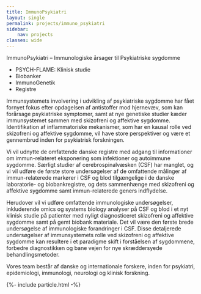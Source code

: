 ```yaml
---
title: ImmunoPsykiatri
layout: single
permalink: projects/immuno_psykiatri
sidebar:
    nav: projects
classes: wide
---
```


ImmunoPsykiatri – Immunologiske årsager til Psykiatriske sygdomme
   
    
- PSYCH-FLAME: Klinisk studie   
- Biobanker  
- ImmunoGenetik  
- Registre  

Immunsystemets involvering i udvikling af psykiatriske sygdomme har fået fornyet fokus efter opdagelsen af antistoffer mod hjernevæv, som kan forårsage psykiatriske symptomer, samt at nye genetiske studier kæder immunsystemet sammen med skizofreni og affektive sygdomme. Identifikation af inflammatoriske mekanismer, som har en kausal rolle ved skizofreni og affektive sygdomme, vil have store perspektiver og være et gennembrud inden for psykiatrisk forskningen.
   
Vi vil udnytte de omfattende danske registre med adgang til informationer om immun-relateret eksponering som infektioner og autoimmune sygdomme. Særligt studier af cerebrospinalvæsken (CSF) har manglet, og vi vil udføre de første store undersøgelser af de omfattende målinger af immun-relaterede markører i CSF og blod tilgængelige i de danske laboratorie- og biobankregistre, og dets sammenhænge med skizofreni og affektive sygdomme samt immun-relaterede geners indflydelse.

Herudover vil vi udføre omfattende immunologiske undersøgelser, inkluderende omics og systems biology analyser på CSF og blod i et nyt klinisk studie på patienter med nyligt diagnosticeret skizofreni og affektive sygdomme samt på gemt biobank materiale. Det vil være den første brede undersøgelse af immunologiske forandringer i CSF. Disse detaljerede undersøgelser af immunsystemets rolle ved skizofreni og affektive sygdomme kan resultere i et paradigme skift i forståelsen af sygdommene, forbedre diagnostikken og bane vejen for nye skræddersyede behandlingsmetoder.

Vores team består af danske og internationale forskere, inden for psykiatri, epidemiologi, immunologi, neurologi og klinisk forskning.
    



<script></script>
{%- include particle.html -%}
<script>   
      particlesJS.load('particles-js', '/Page/assets/particlesjs.json', function() {
          console.log('callback - particles.js config loaded');
      })
      particlesJS.load('particles-js1', '/Page/assets/particlesjs.json', function() {
          console.log('callback - particles.js config loaded');
      })
</script>
<div class="imageright" id="particles-js"></div>
<div id="particles-js1" class="imageleft"></div> 